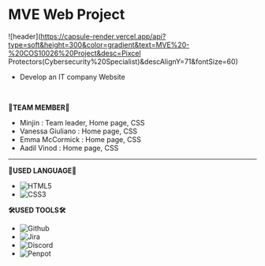# MVE Web Project
![header](https://capsule-render.vercel.app/api?type=soft&height=300&color=gradient&text=MVE%20-%20COS10026%20Project&desc=Pixcel Protectors(Cybersecurity%20Specialist)&descAlignY=71&fontSize=60)
- Develop an IT company Website

<br>

**🐣TEAM MEMBER🐣**
- Minjin : Team leader, Home page, CSS
- Vanessa Giuliano : Home page, CSS
- Emma McCormick : Home page, CSS
- Aadil Vinod : Home page, CSS

--- 

**🔧USED LANGUAGE🔧**
- ![HTML5](https://img.shields.io/badge/HTML5-E34F26?style=for-the-badge&logo=html5&logoColor=white)
- ![CSS3](https://img.shields.io/badge/CSS3-1572B6?style=for-the-badge&logo=css3&logoColor=white)

**🛠USED TOOLS🛠**
- ![Github](https://img.shields.io/badge/GITHUB-000000?logo=github)
- ![Jira](https://img.shields.io/badge/Jira-0052CC?style=for-the-badge&logo=jira&logoColor=white)
- ![Discord](https://img.shields.io/badge/DISCORD-5865F2?style=for-the-badge&logo=discord&logoColor=white)
- ![Penpot](https://img.shields.io/badge/Penpot-000000?style=for-the-badge&logo=penpot&logoColor=white)

